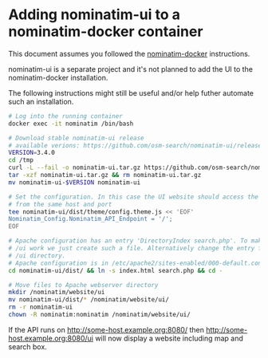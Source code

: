 # Adding nominatim-ui to a nominatim-docker container

This document assumes you followed the [nominatim-docker](https://github.com/mediagis/nominatim-docker/) instructions.

nominatim-ui is a separate project and it's not planned to add the UI to the nominatim-docker installation.

The following instructions might still be useful and/or help futher automate such an installation.

```bash
# Log into the running container
docker exec -it nominatim /bin/bash

# Download stable nominatim-ui release
# available verions: https://github.com/osm-search/nominatim-ui/releases
VERSION=3.4.0
cd /tmp
curl -L --fail -o nominatim-ui.tar.gz https://github.com/osm-search/nominatim-ui/releases/download/v${VERSION}/nominatim-ui-${VERSION}.tar.gz
tar -xzf nominatim-ui.tar.gz && rm nominatim-ui.tar.gz
mv nominatim-ui-$VERSION nominatim-ui

# Set the configuration. In this case the UI website should access the API
# from the same host and port
tee nominatim-ui/dist/theme/config.theme.js << 'EOF'
Nominatim_Config.Nominatim_API_Endpoint = '/';
EOF

# Apache configuration has an entry 'DirectoryIndex search.php'. To make
# /ui work we just create such a file. Alternatively change the entry for
# /ui directory. 
# Apache configuration is in /etc/apache2/sites-enabled/000-default.conf
cd nominatim-ui/dist/ && ln -s index.html search.php && cd -

# Move files to Apache webserver directory
mkdir /nominatim/website/ui
mv nominatim-ui/dist/* /nominatim/website/ui/
rm -r nominatim-ui
chown -R nominatim:nominatim /nominatim/website/ui/
```

If the API runs on http://some-host.example.org:8080/ then http://some-host.example.org:8080/ui
will now display a website including map and search box.
